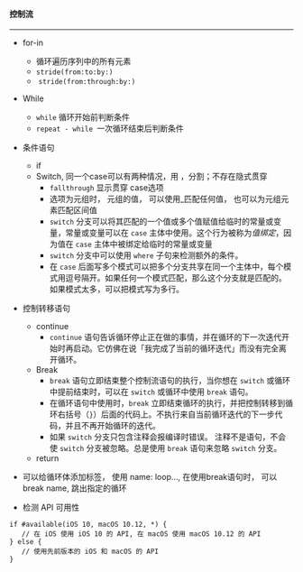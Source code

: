#### 控制流

***

- for-in 
  - 循环遍历序列中的所有元素
  - `stride(from:to:by:)`
  -  `stride(from:through:by:)` 
- While
  - `while`  循环开始前判断条件
  - `repeat - while `一次循环结束后判断条件



- 条件语句
  - if
  - Switch, 同一个case可以有两种情况，用 ，分割；不存在隐式贯穿
    - `fallthrough` 显示贯穿 case选项
    - 选项为元组时， 元组的值， 可以使用_匹配任何值， 也可以为元组元素匹配区间值
    - `switch` 分支可以将其匹配的一个值或多个值赋值给临时的常量或变量，常量或变量可以在 `case` 主体中使用。这个行为被称为*值绑定*，因为值在 `case` 主体中被绑定给临时的常量或变量
    - `switch` 分支中可以使用 `where` 子句来检测额外的条件。
    - 在 `case` 后面写多个模式可以把多个分支共享在同一个主体中，每个模式用逗号隔开。如果任何一个模式匹配，那么这个分支就是匹配的。如果模式太多，可以把模式写为多行。
- 控制转移语句
  - continue
    - `continue` 语句告诉循环停止正在做的事情，并在循环的下一次迭代开始时再启动。它仿佛在说「我完成了当前的循环迭代」而没有完全离开循环。
  - Break
    - `break` 语句立即结束整个控制流语句的执行，当你想在 `switch` 或循环中提前结束时，可以在 `switch` 或循环中使用 `break` 语句。
    - 在循环语句中使用时，`break` 立即结束循环的执行，并把控制转移到循环右括号（`}`）后面的代码上。不执行来自当前循环迭代的下一步代码，并且不再开始循环的迭代。
    - 如果 `switch` 分支只包含注释会报编译时错误。 注释不是语句，不会使 `switch` 分支被忽略。总是使用 `break` 语句来忽略 `switch` 分支。
  - return
- 可以给循环体添加标签， 使用 name: loop…, 在使用break语句时， 可以break name, 跳出指定的循环


- 检测 API 可用性

```
if #available(iOS 10, macOS 10.12, *) {
   // 在 iOS 使用 iOS 10 的 API, 在 macOS 使用 macOS 10.12 的 API
} else {
   // 使用先前版本的 iOS 和 macOS 的 API
}
```

